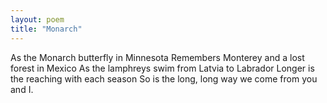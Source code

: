 ```yaml
---
layout: poem
title: "Monarch"
---
```


As the Monarch butterfly
in Minnesota
Remembers Monterey
and a lost forest  in Mexico
As the lamphreys
swim from Latvia
to Labrador
Longer is the reaching
with each season
So is the long, long way
we come from
you and I.
